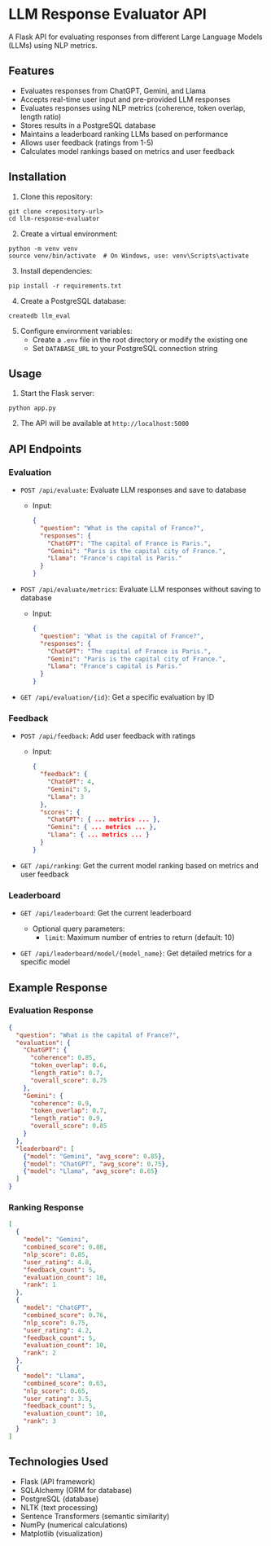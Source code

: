 # LLM Response Evaluator API

A Flask API for evaluating responses from different Large Language Models (LLMs) using NLP metrics.

## Features

- Evaluates responses from ChatGPT, Gemini, and Llama
- Accepts real-time user input and pre-provided LLM responses
- Evaluates responses using NLP metrics (coherence, token overlap, length ratio)
- Stores results in a PostgreSQL database
- Maintains a leaderboard ranking LLMs based on performance
- Allows user feedback (ratings from 1-5)
- Calculates model rankings based on metrics and user feedback

## Installation

1. Clone this repository:
```
git clone <repository-url>
cd llm-response-evaluator
```

2. Create a virtual environment:
```
python -m venv venv
source venv/bin/activate  # On Windows, use: venv\Scripts\activate
```

3. Install dependencies:
```
pip install -r requirements.txt
```

4. Create a PostgreSQL database:
```
createdb llm_eval
```

5. Configure environment variables:
   - Create a `.env` file in the root directory or modify the existing one
   - Set `DATABASE_URL` to your PostgreSQL connection string

## Usage

1. Start the Flask server:
```
python app.py
```

2. The API will be available at `http://localhost:5000`

## API Endpoints

### Evaluation

- `POST /api/evaluate`: Evaluate LLM responses and save to database
  - Input:
    ```json
    {
      "question": "What is the capital of France?",
      "responses": {
        "ChatGPT": "The capital of France is Paris.",
        "Gemini": "Paris is the capital city of France.",
        "Llama": "France's capital is Paris."
      }
    }
    ```

- `POST /api/evaluate/metrics`: Evaluate LLM responses without saving to database
  - Input:
    ```json
    {
      "question": "What is the capital of France?",
      "responses": {
        "ChatGPT": "The capital of France is Paris.",
        "Gemini": "Paris is the capital city of France.",
        "Llama": "France's capital is Paris."
      }
    }
    ```

- `GET /api/evaluation/{id}`: Get a specific evaluation by ID

### Feedback

- `POST /api/feedback`: Add user feedback with ratings
  - Input:
    ```json
    {
      "feedback": {
        "ChatGPT": 4,
        "Gemini": 5,
        "Llama": 3
      },
      "scores": {
        "ChatGPT": { ... metrics ... },
        "Gemini": { ... metrics ... },
        "Llama": { ... metrics ... }
      }
    }
    ```

- `GET /api/ranking`: Get the current model ranking based on metrics and user feedback

### Leaderboard

- `GET /api/leaderboard`: Get the current leaderboard
  - Optional query parameters:
    - `limit`: Maximum number of entries to return (default: 10)

- `GET /api/leaderboard/model/{model_name}`: Get detailed metrics for a specific model

## Example Response

### Evaluation Response
```json
{
  "question": "What is the capital of France?",
  "evaluation": {
    "ChatGPT": {
      "coherence": 0.85,
      "token_overlap": 0.6,
      "length_ratio": 0.7,
      "overall_score": 0.75
    },
    "Gemini": {
      "coherence": 0.9,
      "token_overlap": 0.7,
      "length_ratio": 0.9,
      "overall_score": 0.85
    }
  },
  "leaderboard": [
    {"model": "Gemini", "avg_score": 0.85},
    {"model": "ChatGPT", "avg_score": 0.75},
    {"model": "Llama", "avg_score": 0.65}
  ]
}
```

### Ranking Response
```json
[
  {
    "model": "Gemini",
    "combined_score": 0.88,
    "nlp_score": 0.85,
    "user_rating": 4.8,
    "feedback_count": 5,
    "evaluation_count": 10,
    "rank": 1
  },
  {
    "model": "ChatGPT",
    "combined_score": 0.76,
    "nlp_score": 0.75,
    "user_rating": 4.2,
    "feedback_count": 5,
    "evaluation_count": 10,
    "rank": 2
  },
  {
    "model": "Llama",
    "combined_score": 0.63,
    "nlp_score": 0.65,
    "user_rating": 3.5,
    "feedback_count": 5,
    "evaluation_count": 10,
    "rank": 3
  }
]
```

## Technologies Used

- Flask (API framework)
- SQLAlchemy (ORM for database)
- PostgreSQL (database)
- NLTK (text processing)
- Sentence Transformers (semantic similarity)
- NumPy (numerical calculations)
- Matplotlib (visualization) 